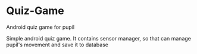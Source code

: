 # Quiz-Game
Android quiz game for pupil

Simple android quiz game.
It contains sensor manager, so that can manage pupil's movement and save it to database
